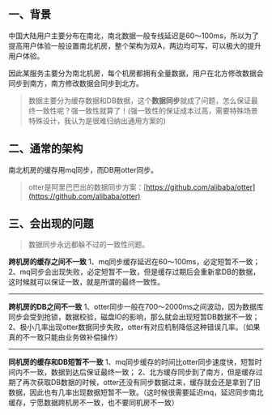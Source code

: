 ## 一、背景
中国大陆用户主要分布在南北，南北数据一般专线延迟是60～100ms，所以为了提高用户体验一般设置南北机房，整个架构为双A，两边均可写，可以极大的提升用户体验。

因此某服务主要分为南北机房，每个机房都拥有全量数据，用户在北方修改数据会同步到南方，南方修改数据会同步到北方。

> 数据主要分为缓存数据和DB数据，这个**数据同步**就成了问题，怎么保证最终一致性呢？强一致性就算了！(强一致性的保证成本过高，需要特殊场景特殊设计，我认为是很难归纳出通用方案的)

## 二、通常的架构
南北机房的缓存用mq同步，而DB用otter同步。
> otter是阿里巴巴出的数据同步方案：[https://github.com/alibaba/otter](https://github.com/alibaba/otter)

## 三、会出现的问题

> 数据同步永远都躲不过的一致性问题。

**跨机房的缓存之间不一致**
1、mq同步缓存延迟在60～100ms，必定短暂不一致；
2、mq同步会出现失败，必定短暂不一致，但是缓存过期后会重新拿DB的数据，这时候就可以保证一致，就是所谓的最终一致性。
****
**跨机房的DB之间不一致**
1、otter同步一般在700～2000ms之间波动，因为数据库同步会受到抢锁，数据校验，磁盘IO的影响，那么就会出现短暂DB数据不一致；
2、极小几率出现otter数据同步失败，otter有对应机制降低这种错误几率。（如果真的不一致只能由业务做补偿操作）
****
**同机房的缓存和DB短暂不一致**
1、mq同步缓存的时间比otter同步速度快，短暂时间内不一致，数据到达后保证最终一致；
2、北方缓存同步到了南方，但是缓存过期了再次获取DB数据的时候，otter还没有同步数据过来，缓存就会还是拿到了旧数据，因此也有几率出现数据短暂不一致。（这时候很需要延迟mq，延迟同步南北缓存，宁愿数据跨机房不一致，也不要同机房不一致）
